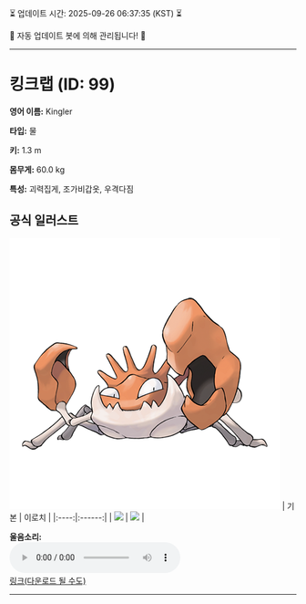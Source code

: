 
⏳ 업데이트 시간: 2025-09-26 06:37:35 (KST) ⏳

🤖 자동 업데이트 봇에 의해 관리됩니다! 🤖

---

# 킹크랩 (ID: 99)
**영어 이름:** Kingler

**타입:** 물

**키:** 1.3 m

**몸무게:** 60.0 kg

**특성:** 괴력집게, 조가비갑옷, 우격다짐

## 공식 일러스트
![](https://raw.githubusercontent.com/PokeAPI/sprites/master/sprites/pokemon/other/official-artwork/99.png)
| 기본 | 이로치 |
|:----:|:------:|
| <img src="http://play.pokemonshowdown.com/sprites/ani/kingler.gif" width="200"> | <img src="http://play.pokemonshowdown.com/sprites/ani-shiny/kingler.gif" width="200"> |

**울음소리:**<br><audio controls src="https://raw.githubusercontent.com/PokeAPI/cries/main/cries/pokemon/latest/99.ogg"></audio><br> [링크(다운로드 될 수도)](https://raw.githubusercontent.com/PokeAPI/cries/main/cries/pokemon/latest/99.ogg)


---
